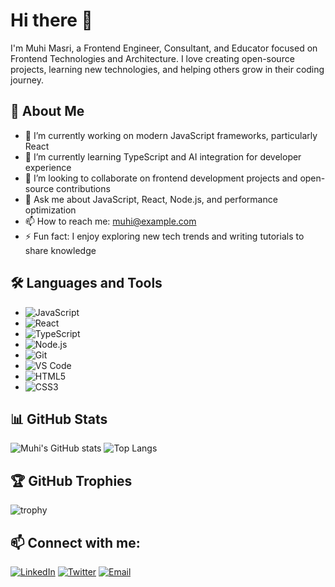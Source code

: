 # Hi there 👋
I'm Muhi Masri, a Frontend Engineer, Consultant, and Educator focused on Frontend Technologies and Architecture. I love creating open-source projects, learning new technologies, and helping others grow in their coding journey.

## 🚀 About Me
- 🔭 I’m currently working on modern JavaScript frameworks, particularly React
- 🌱 I’m currently learning TypeScript and AI integration for developer experience
- 👯 I’m looking to collaborate on frontend development projects and open-source contributions
- 💬 Ask me about JavaScript, React, Node.js, and performance optimization
- 📫 How to reach me: muhi@example.com
- ⚡ Fun fact: I enjoy exploring new tech trends and writing tutorials to share knowledge

## 🛠️ Languages and Tools
- ![JavaScript](https://img.shields.io/badge/-JavaScript-05122A?style=flat&logo=javascript&logoColor=F7DF1E)
- ![React](https://img.shields.io/badge/-React-05122A?style=flat&logo=react&logoColor=61DAFB)
- ![TypeScript](https://img.shields.io/badge/-TypeScript-05122A?style=flat&logo=typescript&logoColor=3178C6)
- ![Node.js](https://img.shields.io/badge/-Node.js-05122A?style=flat&logo=node.js&logoColor=339933)
- ![Git](https://img.shields.io/badge/-Git-05122A?style=flat&logo=git&logoColor=F05032)
- ![VS Code](https://img.shields.io/badge/-VS%20Code-05122A?style=flat&logo=visual-studio-code&logoColor=007ACC)
- ![HTML5](https://img.shields.io/badge/-HTML5-05122A?style=flat&logo=html5&logoColor=E34F26)
- ![CSS3](https://img.shields.io/badge/-CSS3-05122A?style=flat&logo=css3&logoColor=1572B6)

## 📊 GitHub Stats
![Muhi's GitHub stats](https://github-readme-stats.vercel.app/api?username=muhimasri&show_icons=true&theme=radical)
![Top Langs](https://github-readme-stats.vercel.app/api/top-langs/?username=muhimasri&layout=compact&theme=radical)

## 🏆 GitHub Trophies
![trophy](https://github-profile-trophy.vercel.app/?username=muhimasri&theme=onedark)

## 📫 Connect with me:
[![LinkedIn](https://img.shields.io/badge/-LinkedIn-05122A?style=flat&logo=Linkedin&logoColor=white)](https://linkedin.com/in/yourprofile)
[![Twitter](https://img.shields.io/badge/-Twitter-05122A?style=flat&logo=twitter&logoColor=white)](https://twitter.com/yourprofile)
[![Email](https://img.shields.io/badge/-Email-05122A?style=flat&logo=gmail&logoColor=white)](mailto:muhi@example.com)
